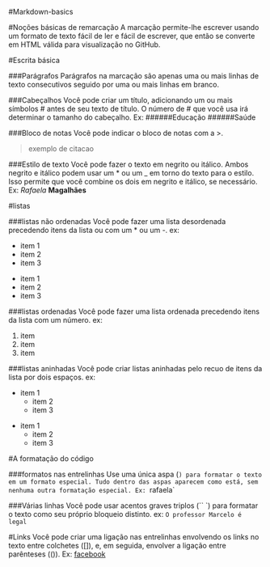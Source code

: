
#Markdown-basics

#Noções básicas de remarcação
A marcação permite-lhe escrever usando um formato de texto fácil de ler e fácil de escrever, que então se converte em HTML válida para visualização no GitHub.

#Escrita básica

###Parágrafos
Parágrafos na marcação são apenas uma ou mais linhas de texto consecutivos seguido por uma ou mais linhas em branco.

###Cabeçalhos
Você pode criar um título, adicionando um ou mais símbolos # antes de seu texto de título. O número de # que você usa irá determinar o tamanho do cabeçalho.
Ex: 
######Educação
######Saúde

###Bloco de notas
Você pode indicar o bloco de notas com a >.
>exemplo de citacao

###Estilo de texto 
Você pode fazer o texto em negrito ou itálico.
Ambos negrito e itálico podem usar um * ou um _ em torno do texto para o estilo. Isso permite que você combine os dois em negrito e itálico, se necessário.
Ex: *Rafaela* **Magalhães**

#listas

###listas não ordenadas
Você pode fazer uma lista desordenada precedendo itens da lista ou com um * ou um -.
ex: 

* item 1
* item 2
* item 3

- item 1
- item 2
- item 3

###listas ordenadas
Você pode fazer uma lista ordenada precedendo itens da lista com um número.
ex: 

1. item 
2. item
3. item 

###listas aninhadas
Você pode criar listas aninhadas pelo recuo de itens da lista por dois espaços.
ex: 

* item 1
   * item 2
   * item 3

- item 1
    - item 2
    - item 3

#A formatação do código

###formatos nas entrelinhas
Use uma única aspa (`) para formatar o texto em um formato especial. Tudo dentro das aspas aparecem como está, sem nenhuma outra formatação especial.
Ex: `rafaela`

###Várias linhas
Você pode usar acentos graves triplos (`` `) para formatar o texto como seu próprio bloqueio distinto.
ex: ```O professor Marcelo é legal```

#Links
Você pode criar uma ligação nas entrelinhas envolvendo os links no  texto entre colchetes ([]), e, em seguida, envolver a ligação entre parênteses (()).
Ex: [facebook](www.facebook.com)
